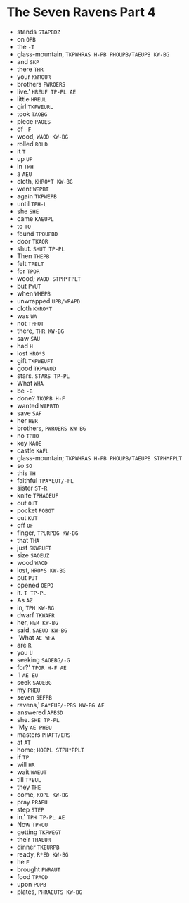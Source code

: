 # The Seven Ravens Part 4

* stands `STAPBDZ`
* on `OPB`
* the `-T`
* glass-mountain, `TKPWHRAS H-PB PHOUPB/TAEUPB KW-BG`
* and `SKP`
* there `THR`
* your `KWROUR`
* brothers `PWROERS`
* live.' `HREUF TP-PL AE`
* little `HREUL`
* girl `TKPWEURL`
* took `TAOBG`
* piece `PAOES`
* of `-F`
* wood, `WAOD KW-BG`
* rolled `ROLD`
* it `T`
* up `UP`
* in `TPH`
* a `AEU`
* cloth, `KHRO*T KW-BG`
* went `WEPBT`
* again `TKPWEPB`
* until `TPH-L`
* she `SHE`
* came `KAEUPL`
* to `TO`
* found `TPOUPBD`
* door `TKAOR`
* shut. `SHUT TP-PL`
* Then `THEPB`
* felt `TPELT`
* for `TPOR`
* wood; `WAOD STPH*FPLT`
* but `PWUT`
* when `WHEPB`
* unwrapped `UPB/WRAPD`
* cloth `KHRO*T`
* was `WA`
* not `TPHOT`
* there, `THR KW-BG`
* saw `SAU`
* had `H`
* lost `HRO*S`
* gift `TKPWEUFT`
* good `TKPWAOD`
* stars. `STARS TP-PL`
* What `WHA`
* be `-B`
* done? `TKOPB H-F`
* wanted `WAPBTD`
* save `SAF`
* her `HER`
* brothers, `PWROERS KW-BG`
* no `TPHO`
* key `KAOE`
* castle `KAFL`
* glass-mountain; `TKPWHRAS H-PB PHOUPB/TAEUPB STPH*FPLT`
* so `SO`
* this `TH`
* faithful `TPA*EUT/-FL`
* sister `ST-R`
* knife `TPHAOEUF`
* out `OUT`
* pocket `POBGT`
* cut `KUT`
* off `OF`
* finger, `TPURPBG KW-BG`
* that `THA`
* just `SKWRUFT`
* size `SAOEUZ`
* wood `WAOD`
* lost, `HRO*S KW-BG`
* put `PUT`
* opened `OEPD`
* it. `T TP-PL`
* As `AZ`
* in, `TPH KW-BG`
* dwarf `TKWAFR`
* her, `HER KW-BG`
* said, `SAEUD KW-BG`
* 'What `AE WHA`
* are `R`
* you `U`
* seeking `SAOEBG/-G`
* for?' `TPOR H-F AE`
* 'I `AE EU`
* seek `SAOEBG`
* my `PHEU`
* seven `SEFPB`
* ravens,' `RA*EUF/-PBS KW-BG AE`
* answered `APBSD`
* she. `SHE TP-PL`
* 'My `AE PHEU`
* masters `PHAFT/ERS`
* at `AT`
* home; `HOEPL STPH*FPLT`
* if `TP`
* will `HR`
* wait `WAEUT`
* till `T*EUL`
* they `THE`
* come, `KOPL KW-BG`
* pray `PRAEU`
* step `STEP`
* in.' `TPH TP-PL AE`
* Now `TPHOU`
* getting `TKPWEGT`
* their `THAEUR`
* dinner `TKEURPB`
* ready, `R*ED KW-BG`
* he `E`
* brought `PWRAUT`
* food `TPAOD`
* upon `POPB`
* plates, `PHRAEUTS KW-BG`
